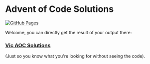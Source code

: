 # Advent of Code Solutions

[![GitHub Pages](https://img.shields.io/badge/Live%20Site-GitHub%20Pages-brightgreen)]([https://monutilisateur.github.io/advent-of-code/](https://vic-nas.github.io/Advent_of_code_python/))

Welcome, you can directly get the result of your output there:

### [Vic AOC Solutions](https://vic-nas.github.io/Advent-of-code-python/)

(Just so you know what you're looking for without seeing the code).
